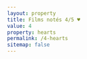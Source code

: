 ```yaml
---
layout: property
title: Films notés 4/5 ♥
value: 4
property: hearts
permalink: /4-hearts
sitemap: false
---
```

